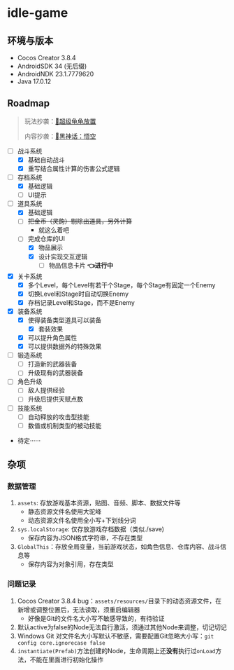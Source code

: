 # idle-game

## 环境与版本

- Cocos Creator 3.8.4
- AndroidSDK 34 (无后缀)
- AndroidNDK 23.1.7779620
- Java 17.0.12

## Roadmap

> 玩法抄袭：[🐢超级龟龟放置](https://superturtleidle.github.io/)
>
> 内容抄袭：[🐒黑神话：悟空](https://heishenhua.com/)

- [ ] 战斗系统
    - [x] 基础自动战斗
    - [x] 重写结合属性计算的伤害公式逻辑
- [ ] 存档系统
    - [x] 基础逻辑
    - [ ] UI提示
- [ ] 道具系统
    - [x] 基础逻辑
    - [ ] ~~把金币（灵韵）剔除出道具，另外计算~~
        - 就这么着吧
    - [ ] 完成仓库的UI
        - [x] 物品展示
        - [x] 设计实现交互逻辑
          - [ ] 物品信息卡片 **👈进行中**
- [x] 关卡系统
    - [x] 多个Level，每个Level有若干个Stage，每个Stage有固定一个Enemy
    - [x] 切换Level和Stage时自动切换Enemy
    - [x] 存档记录Level和Stage，而不是Enemy
- [x] 装备系统
    - [x] 使得装备类型道具可以装备
        - [x] 套装效果
    - [x] 可以提升角色属性
    - [x] 可以提供数据外的特殊效果
- [ ] 锻造系统
    - [ ] 打造新的武器装备
    - [ ] 升级现有的武器装备
- [ ] 角色升级
    - [ ] 敌人提供经验
    - [ ] 升级后提供天赋点数
- [ ] 技能系统
    - [ ] 自动释放的攻击型技能
    - [ ] 数值或机制类型的被动技能
- 待定······

## 杂项

### 数据管理

1. `assets`: 存放游戏基本资源，贴图、音频、脚本、数据文件等
    - 静态资源文件名使用大驼峰
    - 动态资源文件名使用全小写+下划线分词
2. `sys.localStorage`: 仅存放游戏存档数据（类似./save)
    - 保存内容为JSON格式字符串，不存在类型
3. `GlobalThis`：存放全局变量，当前游戏状态，如角色信息、仓库内容、战斗信息等
    - 保存内容为对象引用，存在类型

### 问题记录

1. Cocos Creator 3.8.4 bug：`assets/resources/`目录下的动态资源文件，在新增或调整位置后，无法读取，须重启编辑器
    - 好像是Git的文件名大小写不敏感导致的，有待验证
2. 默认active为false的Node无法自行激活，须通过其他Node来调整，切记切记
3. Windows Git 对文件名大小写默认不敏感，需要配置Git忽略大小写：`git config core.ignorecase false`
4. `instantiate(Prefab)`方法创建的Node，生命周期上还**没有**执行过`onLoad`方法，不能在里面进行初始化操作
